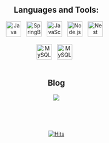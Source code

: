 <div align="center">

## Languages and Tools:

<img alt="Java" width="40px" src="https://cdn.jsdelivr.net/gh/devicons/devicon/icons/java/java-original.svg" style="padding-right:10px;" />
<img alt="SpringBoot" width="40px" src="https://cdn.jsdelivr.net/gh/devicons/devicon/icons/spring/spring-original-wordmark.svg" style="padding-right:10px;" />
<img alt="JavaScript" width="40px" src="https://cdn.jsdelivr.net/gh/devicons/devicon/icons/javascript/javascript-original.svg" style="padding-right:10px;" />
<img alt="Node.js" width="40px" src="https://cdn.jsdelivr.net/gh/devicons/devicon/icons/nodejs/nodejs-original.svg" style="padding-right:10px;" />
<img alt="Nest" width="40px" src="https://cdn.jsdelivr.net/gh/devicons/devicon/icons/nestjs/nestjs-plain.svg" style="padding-right:10px;" />

<br/>
<br/>

<img alt="MySQL" width="40px" src="https://cdn.jsdelivr.net/gh/devicons/devicon/icons/mysql/mysql-original.svg" style="padding-right:10px;" />
<img alt="MySQL" width="40px" src="https://cdn.jsdelivr.net/gh/devicons/devicon/icons/postgresql/postgresql-original.svg" style="padding-right:10px;" />


<br/>
<br/>

## Blog
<a href="https://medium.com/@inni.chang95"><img src="https://img.shields.io/badge/Medium-000000?style=for-the-badge&logo=Medium&logoColor=white"></a>
  
<br>
<br>
<br>

[![Hits](https://hits.seeyoufarm.com/api/count/incr/badge.svg?url=https%3A%2F%2Fgithub.com%2Finnichang&count_bg=%237B9E60&title_bg=%23555555&icon=&icon_color=%23E7E7E7&title=hits&edge_flat=false)](https://hits.seeyoufarm.com)

</div>
